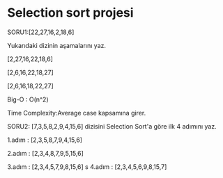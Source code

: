 # Selection sort projesi
SORU1:[22,27,16,2,18,6] 

Yukarıdaki dizinin aşamalarını yaz.

[2,27,16,22,18,6]

[2,6,16,22,18,27]


[2,6,16,18,22,27]

Big-O : O(n^2)

Time Complexity:Average case kapsamına girer.

SORU2: [7,3,5,8,2,9,4,15,6] dizisini Selection Sort'a göre ilk 4 adımını yaz.

1.adım : [2,3,5,8,7,9,4,15,6]

2.adım : [2,3,4,8,7,9,5,15,6]

3.adım : [2,3,4,5,7,9,8,15,6]
s
4.adım : [2,3,4,5,6,9,8,15,7]





